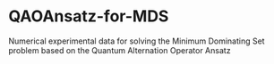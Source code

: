 # QAOAnsatz-for-MDS
Numerical experimental data for solving the Minimum Dominating Set problem based on the Quantum Alternation Operator Ansatz
